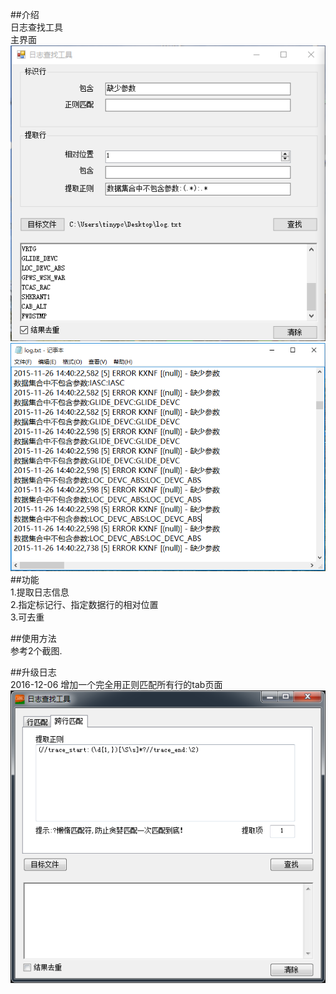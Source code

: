 ##介绍  
日志查找工具  
主界面  
![LogFinder](https://raw.githubusercontent.com/tinygg/Tools.Net/master/LogFinder/LogFinder.png)  
![LogFinder](https://raw.githubusercontent.com/tinygg/Tools.Net/master/LogFinder/demo_data.png)
##功能  
1.提取日志信息  
2.指定标记行、指定数据行的相对位置  
3.可去重  

##使用方法  
参考2个截图.  

##升级日志  
2016-12-06  增加一个完全用正则匹配所有行的tab页面  
![LogFinder2](https://raw.githubusercontent.com/tinygg/Tools.Net/master/LogFinder/LogFinder2.png)  